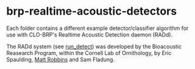 brp-realtime-acoustic-detectors
===============================

Each folder contains a different example detector/classifier algorithm for use with CLO-BRP's Realtime Acoustic Detection daemon (RADd).

The RADd system (see [run_detect](http://ieeexplore.ieee.org/stamp/stamp.jsp?arnumber=6107182)) was developed by the Bioacoustic Reasearch Program, within the Cornell Lab of Ornithology, by Eric Spaulding, [Matt Robbins](https://github.com/matt-robbins) and Sam Fladung.
